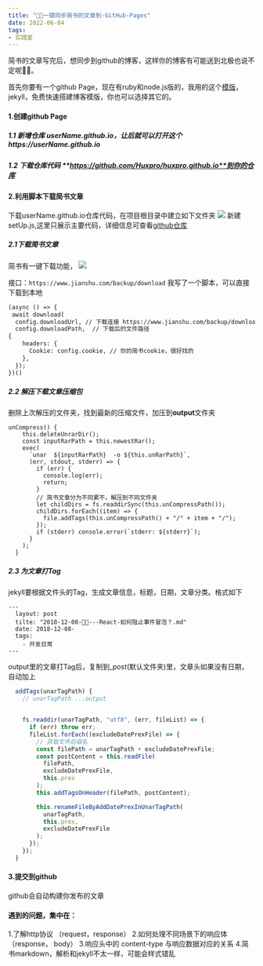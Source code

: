 ```yaml
---
title: "🐓🥚一键同步简书的文章到-GitHub-Pages"
date: 2022-06-04
tags: 
- 实践堂
---
```

简书的文章写完后，想同步到github的博客，这样你的博客有可能送到北极也说不定呢🥳🥳。

首先你要有一个github Page，现在有ruby和node.js版的，我用的这个[模版](https://github.com/Huxpro/huxpro.github.io)，jekyll，免费快速搭建博客模版，你也可以选择其它的。
#### 1.创建github Page

##### 1.1 新增仓库 **userName.github.io**，让后就可以打开这个https://userName.github.io

##### 1.2 下载仓库代码 **https://github.com/Huxpro/huxpro.github.io**到你的仓库

#### 2.利用脚本下载简书文章

下载userName.github.io仓库代码，在项目根目录中建立如下文件夹
![](https://upload-images.jianshu.io/upload_images/15312191-cd7b966ad6e65360.png?imageMogr2/auto-orient/strip%7CimageView2/2/w/1240)
新建 setUp.js,这里只展示主要代码，详细信息可查看[github仓库](https://github.com/qiudaoermu/qiudaoermu.github.io.git)

#####   2.1下载简书文章

简书有一键下载功能，
![](https://upload-images.jianshu.io/upload_images/15312191-5a27fb2fd4e2739f.png?imageMogr2/auto-orient/strip%7CimageView2/2/w/1240)

接口：`https://www.jianshu.com/backup/download`
我写了一个脚本，可以直接下载到本地
```diff
(async () => {
 await download(
  config.downloadUrl, // 下载连接 https://www.jianshu.com/backup/download
  config.downloadPath,  // 下载后的文件路径
{
    headers: {
      Cookie: config.cookie, // 你的简书cookie，很好找的
    },
  });
})()
```

##### 2.2 解压下载文章压缩包

删除上次解压的文件夹，找到最新的压缩文件，加压到**output**文件夹

```
unCompress() {
    this.deleteUnrarDir();
    const inputRarPath = this.newestRar();
    exec(
      `unar  ${inputRarPath}  -o ${this.unRarPath}`,
      (err, stdout, stderr) => {
        if (err) {
          console.log(err);
          return;
        }
        // 简书文章分为不同累不，解压到不同文件夹
        let childDirs = fs.readdirSync(this.unCompressPath());
        childDirs.forEach((item) => {
          file.addTags(this.unCompressPath() + "/" + item + "/");
        });
        if (stderr) console.error(`stderr: ${stderr}`);
      }
    );
  }
```
##### 2.3 为文章打Tag

jekyll要根据文件头的Tag，生成文章信息，标题，日期，文章分类。格式如下

```
---
  layout: post
  tilte: "2018-12-08-🦕🦕---React-如何阻止事件冒泡？.md"
  date: 2018-12-08-
  tags: 
    - 开发日常
---

```

output里的文章打Tag后，复制到_post(默认文件夹)里，文章头如果没有日期，自动加上

```js
  addTags(unarTagPath) {
    // unarTagPath ...output


    fs.readdir(unarTagPath, "utf8", (err, fileList) => {
      if (err) throw err;
      fileList.forEach((excludeDatePrexFile) => {
        // 获取文件后缀名
        const filePath = unarTagPath + excludeDatePrexFile;
        const postContent = this.readFile(
          filePath,
          excludeDatePrexFile,
          this.prex
        );
        this.addTagsOnHeader(filePath, postContent);

        this.renameFileByAddDatePrexInUnarTagPath(
          unarTagPath,
          this.prex,
          excludeDatePrexFile
        );
      });
    });
  }
```


#### 3.提交到github

github会自动构建你发布的文章



#### 遇到的问题，集中在：
1.了解http协议 （request，response）
2.如何处理不同场景下的响应体 （response， body）
3.响应头中的 content-type 与响应数据对应的关系
4.简书markdown，解析和jekyll不太一样，可能会样式错乱


